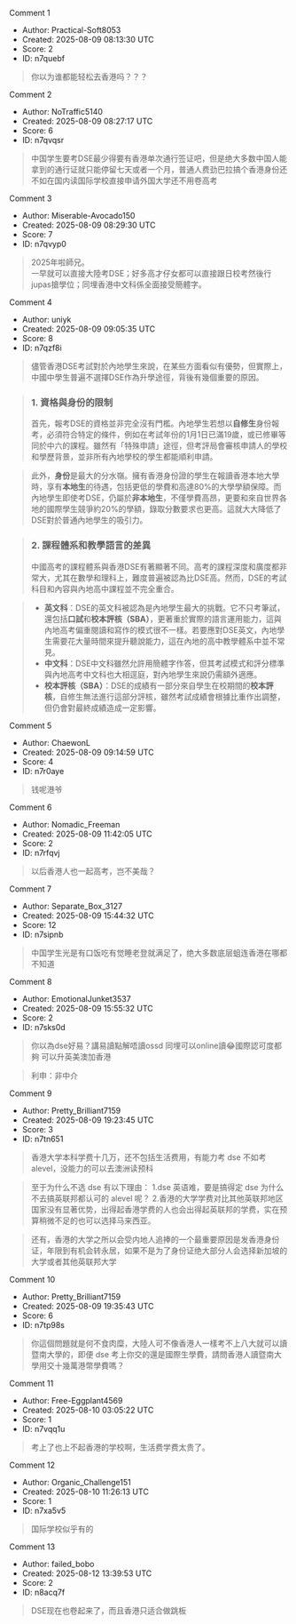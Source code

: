 Comment 1

- Author: Practical-Soft8053
- Created: 2025-08-09 08:13:30 UTC
- Score: 2
- ID: n7quebf

> 你以为谁都能轻松去香港吗？？？

Comment 2

- Author: NoTraffic5140
- Created: 2025-08-09 08:27:17 UTC
- Score: 6
- ID: n7qvqsr

> 中国学生要考DSE最少得要有香港单次通行签证吧，但是绝大多数中国人能拿到的通行证就只能停留七天或者一个月，普通人费劲巴拉搞个香港身份还不如在国内读国际学校直接申请外国大学还不用卷高考

Comment 3

- Author: Miserable-Avocado150
- Created: 2025-08-09 08:29:30 UTC
- Score: 7
- ID: n7qvyp0

> 2025年啦師兄。  
> 一早就可以直接大陸考DSE；好多高才仔女都可以直接跟日校考然後行jupas搶學位；同埋香港中文科係全面接受簡體字。

Comment 4

- Author: uniyk
- Created: 2025-08-09 09:05:35 UTC
- Score: 8
- ID: n7qzf8i

> 儘管香港DSE考試對於內地學生來說，在某些方面看似有優勢，但實際上，中國中學生普遍不選擇DSE作為升學途徑，背後有幾個重要的原因。



> ### 1. 資格與身份的限制
> 首先，報考DSE的資格並非完全沒有門檻。內地學生若想以**自修生**身份報考，必須符合特定的條件，例如在考試年份的1月1日已滿19歲，或已修畢等同於中六的課程。雖然有「特殊申請」途徑，但考評局會審核申請人的學校和學歷背景，並非所有內地學校的學生都能順利申請。


> 此外，**身份**是最大的分水嶺。擁有香港身份證的學生在報讀香港本地大學時，享有**本地生**的待遇，包括更低的學費和高達80%的大學學額保障。而內地學生即使考DSE，仍屬於**非本地生**，不僅學費高昂，更要和來自世界各地的國際學生競爭約20%的學額，錄取分數要求也更高。這就大大降低了DSE對於普通內地學生的吸引力。


> ### 2. 課程體系和教學語言的差異
> 中國高考的課程體系與香港DSE有著顯著不同。高考的課程深度和廣度都非常大，尤其在數學和理科上，難度普遍被認為比DSE高。然而，DSE的考試科目和內容與內地高中課程並不完全重合。


> * **英文科**：DSE的英文科被認為是內地學生最大的挑戰。它不只考筆試，還包括**口試**和**校本評核（SBA）**，更著重於實際的語言運用能力，這與內地高考偏重閱讀和寫作的模式很不一樣。若要應對DSE英文，內地學生需要花大量時間來提升聽說能力，這在內地的高中教學體系中並不常見。
> * **中文科**：DSE中文科雖然允許用簡體字作答，但其考試模式和評分標準與內地高考中文科也大相逕庭，對內地學生來說仍需額外適應。
> * **校本評核（SBA）**：DSE的成績有一部分來自學生在校期間的**校本評核**，自修生無法進行這部分評核，雖然考試成績會根據比重作出調整，但仍會對最終成績造成一定影響。

Comment 5

- Author: ChaewonL
- Created: 2025-08-09 09:14:59 UTC
- Score: 4
- ID: n7r0aye

> 钱呢港爷

Comment 6

- Author: Nomadic_Freeman
- Created: 2025-08-09 11:42:05 UTC
- Score: 2
- ID: n7rfqvj

> 以后香港人也一起高考，岂不美哉？

Comment 7

- Author: Separate_Box_3127
- Created: 2025-08-09 15:44:32 UTC
- Score: 12
- ID: n7sipnb

> 中国学生光是有口饭吃有觉睡老登就满足了，绝大多数底层蛆连香港在哪都不知道

Comment 8

- Author: EmotionalJunket3537
- Created: 2025-08-09 15:55:32 UTC
- Score: 2
- ID: n7sks0d

> 你以為dse好易？講易讀點解唔讀ossd 同埋可以online讀😂國際認可度都夠 可以升英美澳加香港

> 利申：非中介

Comment 9

- Author: Pretty_Brilliant7159
- Created: 2025-08-09 19:23:45 UTC
- Score: 3
- ID: n7tn651

> 香港大学本科学费十几万，还不包括生活费用，有能力考 dse 不如考 alevel，没能力的可以去澳洲读预科

> 至于为什么不选 dse 有以下理由：
> 1.dse 英语难，要是搞得定 dse 为什么不去搞英联邦都认可的 alevel 呢？
> 2.香港的大学学费对比其他英联邦地区国家没有显著优势，出得起香港学费的人也会出得起英联邦的学费，实在预算稍微不足的也可以选择马来西亚。

> 还有，香港的大学之所以会受内地人追捧的一个最重要原因是发香港身份证，年限到有机会转永居，如果不是为了身份证绝大部分人会选择新加坡的大学或者其他英联邦大学

Comment 10

- Author: Pretty_Brilliant7159
- Created: 2025-08-09 19:35:43 UTC
- Score: 6
- ID: n7tp98s

> 你這個問題就是何不食肉糜，大陸人可不像香港人一樣考不上八大就可以讀暨南大學的，即便 dse 考上你交的還是國際生學費，請問香港人讀暨南大學用交十幾萬港幣學費嗎？

Comment 11

- Author: Free-Eggplant4569
- Created: 2025-08-10 03:05:22 UTC
- Score: 1
- ID: n7vqq1u

> 考上了也上不起香港的学校啊，生活费学费太贵了。

Comment 12

- Author: Organic_Challenge151
- Created: 2025-08-10 11:26:13 UTC
- Score: 1
- ID: n7xa5v5

> 国际学校似乎有的

Comment 13

- Author: failed_bobo
- Created: 2025-08-12 13:39:53 UTC
- Score: 2
- ID: n8acq7f

> DSE现在也卷起来了，而且香港只适合做跳板
